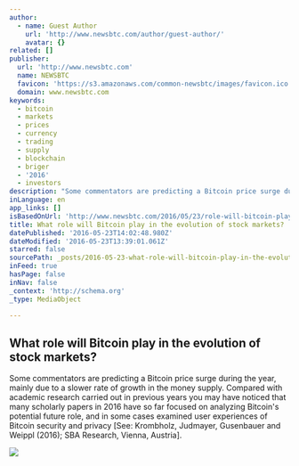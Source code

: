 ```yaml
---
author:
  - name: Guest Author
    url: 'http://www.newsbtc.com/author/guest-author/'
    avatar: {}
related: []
publisher:
  url: 'http://www.newsbtc.com'
  name: NEWSBTC
  favicon: 'https://s3.amazonaws.com/common-newsbtc/images/favicon.ico'
  domain: www.newsbtc.com
keywords:
  - bitcoin
  - markets
  - prices
  - currency
  - trading
  - supply
  - blockchain
  - briger
  - '2016'
  - investors
description: "Some commentators are predicting a Bitcoin price surge during the year, mainly due to a slower rate of growth in the money supply. Compared with academic research carried out in previous years you may have noticed that many scholarly papers in 2016 have so far focused on analyzing Bitcoin's potential future role, and in some cases examined user experiences of Bitcoin security and privacy [See: Krombholz, Judmayer, Gusenbauer and Weippl (2016); SBA Research, Vienna, Austria]."
inLanguage: en
app_links: []
isBasedOnUrl: 'http://www.newsbtc.com/2016/05/23/role-will-bitcoin-play-evolution-stock-markets/'
title: What role will Bitcoin play in the evolution of stock markets?
datePublished: '2016-05-23T14:02:48.980Z'
dateModified: '2016-05-23T13:39:01.061Z'
starred: false
sourcePath: _posts/2016-05-23-what-role-will-bitcoin-play-in-the-evolution-of-stock-market.md
inFeed: true
hasPage: false
inNav: false
_context: 'http://schema.org'
_type: MediaObject

---
```

<article style=""><h1>What role will Bitcoin play in the evolution of stock markets?</h1><p>Some commentators are predicting a Bitcoin price surge during the year, mainly due to a slower rate of growth in the money supply. Compared with academic research carried out in previous years you may have noticed that many scholarly papers in 2016 have so far focused on analyzing Bitcoin's potential future role, and in some cases examined user experiences of Bitcoin security and privacy [See: Krombholz, Judmayer, Gusenbauer and Weippl (2016); SBA Research, Vienna, Austria].</p><img src="http://s3.amazonaws.com/main-newsbtc-images/2016/01/14164458/7027607705_c110d70b2f_z.jpg" /></article>